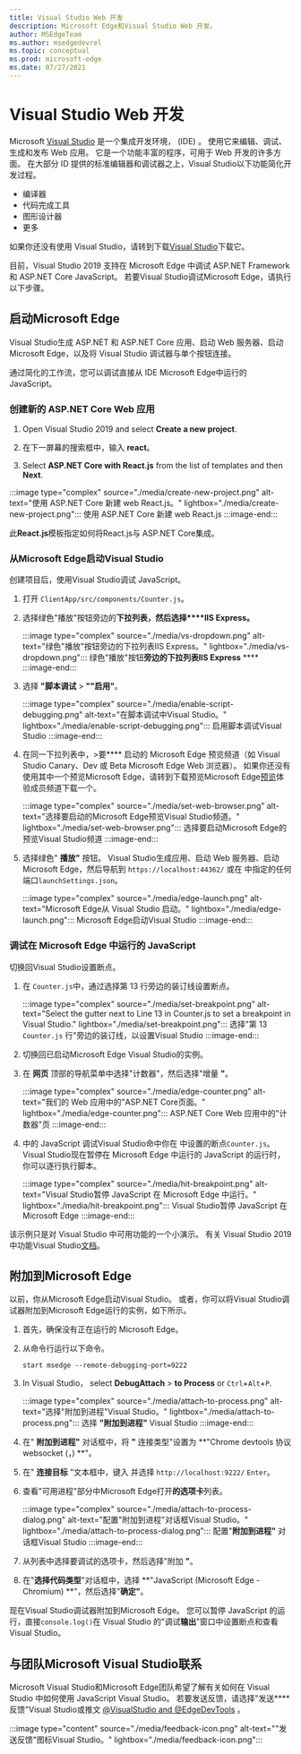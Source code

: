 ```yaml
---
title: Visual Studio Web 开发
description: Microsoft Edge和Visual Studio Web 开发。
author: MSEdgeTeam
ms.author: msedgedevrel
ms.topic: conceptual
ms.prod: microsoft-edge
ms.date: 07/27/2021
---
```

# <a name="visual-studio-for-web-development"></a>Visual Studio Web 开发

Microsoft [Visual Studio](https://visualstudio.microsoft.com/vs) 是一个集成开发环境， (IDE) 。   使用它来编辑、调试、生成和发布 Web 应用。  它是一个功能丰富的程序，可用于 Web 开发的许多方面。  在大部分 ID 提供的标准编辑器和调试器之上，Visual Studio以下功能简化开发过程。

*   编译器
*   代码完成工具
*   图形设计器
*   更多

如果你还没有使用 Visual Studio，请转到下载[Visual Studio](https://visualstudio.microsoft.com/downloads)下载它。

目前，Visual Studio 2019 支持在 Microsoft Edge 中调试 ASP.NET Framework 和 ASP.NET Core JavaScript。 若要Visual Studio调试Microsoft Edge，请执行以下步骤。


<!-- ====================================================================== -->
## <a name="launch-microsoft-edge"></a>启动Microsoft Edge

Visual Studio生成 ASP.NET 和 ASP.NET Core 应用、启动 Web 服务器、启动 Microsoft Edge，以及将 Visual Studio 调试器与单个按钮连接。

通过简化的工作流，您可以调试直接从 IDE Microsoft Edge中运行的 JavaScript。

### <a name="create-a-new-aspnet-core-web-app"></a>创建新的 ASP.NET Core Web 应用

1.  Open Visual Studio 2019 and select **Create a new project**.

1.  在下一屏幕的搜索框中，输入 **react**。

1.  Select **ASP.NET Core with React.js** from the list of templates and then **Next**.

:::image type="complex" source="./media/create-new-project.png" alt-text="使用 ASP.NET Core 新建 web React.js。" lightbox="./media/create-new-project.png":::
   使用 ASP.NET Core 新建 web React.js
:::image-end:::

此**React.js**模板指定如何将React.js与 ASP.NET Core集成。

### <a name="launch-microsoft-edge-from-visual-studio"></a>从Microsoft Edge启动Visual Studio

创建项目后，使用Visual Studio调试 JavaScript。

1.  打开 `ClientApp/src/components/Counter.js`。

1.  选择绿色"播放"按钮旁边的**下拉列表，然后选择****IIS Express。**

    :::image type="complex" source="./media/vs-dropdown.png" alt-text="绿色&quot;播放&quot;按钮旁边的下拉列表IIS Express。" lightbox="./media/vs-dropdown.png":::
       绿色"播放"按钮**旁边的下拉列表IIS Express** ****
    :::image-end:::

1.  选择 **"脚本调试** > **""启用"**。

    :::image type="complex" source="./media/enable-script-debugging.png" alt-text="在脚本调试中Visual Studio。" lightbox="./media/enable-script-debugging.png":::
       启用脚本调试Visual Studio
    :::image-end:::

1.  在同一下拉列表中，>要**** 启动的 Microsoft Edge 预览频道（如 Visual Studio Canary、Dev 或 Beta Microsoft Edge Web 浏览器）。  如果你还没有使用其中一个预览Microsoft Edge，请转到下载预览Microsoft Edge[预览](https://www.microsoftedgeinsider.com/download)体验成员频道下载一个。

    :::image type="complex" source="./media/set-web-browser.png" alt-text="选择要启动的Microsoft Edge预览Visual Studio频道。" lightbox="./media/set-web-browser.png":::
       选择要启动Microsoft Edge的预览Visual Studio频道
    :::image-end:::

1.  选择绿色" **播放"** 按钮。  Visual Studio生成应用、启动 Web 服务器、启动 Microsoft Edge，然后导航到 `https://localhost:44362/` 或在 中指定的任何端口`launchSettings.json`。

    :::image type="complex" source="./media/edge-launch.png" alt-text="Microsoft Edge从 Visual Studio 启动。" lightbox="./media/edge-launch.png":::
       Microsoft Edge启动Visual Studio
    :::image-end:::

### <a name="debug-javascript-running-in-microsoft-edge"></a>调试在 Microsoft Edge 中运行的 JavaScript

切换回Visual Studio设置断点。

1.  在 `Counter.js`中，通过选择第 13 行旁边的装订线设置断点。

    :::image type="complex" source="./media/set-breakpoint.png" alt-text="Select the gutter next to Line 13 in Counter.js to set a breakpoint in Visual Studio." lightbox="./media/set-breakpoint.png":::
       选择"第 13 `Counter.js` 行"旁边的装订线，以设置Visual Studio
    :::image-end:::

1.  切换回已启动Microsoft Edge Visual Studio的实例。

1.  在 **网页** 顶部的导航菜单中选择"计数器"，然后选择"增量 **"**。

    :::image type="complex" source="./media/edge-counter.png" alt-text="我们的 Web 应用中的&quot;ASP.NET Core页面。" lightbox="./media/edge-counter.png":::
       ASP.NET Core Web 应用中的"计数器"页
    :::image-end:::

1.  中的 JavaScript 调试Visual Studio命中你在 中设置的断点`Counter.js`。  Visual Studio现在暂停在 Microsoft Edge 中运行的 JavaScript 的运行时，你可以逐行执行脚本。

    :::image type="complex" source="./media/hit-breakpoint.png" alt-text="Visual Studio暂停 JavaScript 在 Microsoft Edge 中运行。" lightbox="./media/hit-breakpoint.png":::
       Visual Studio暂停 JavaScript 在 Microsoft Edge
    :::image-end:::

该示例只是对 Visual Studio 中可用功能的一个小演示。  有关 Visual Studio 2019 中功能Visual Studio[文档](/visualstudio/windows/index)。


<!-- ====================================================================== -->
## <a name="attach-to-microsoft-edge"></a>附加到Microsoft Edge

以前，你从Microsoft Edge启动Visual Studio。  或者，你可以将Visual Studio调试器附加到Microsoft Edge运行的实例，如下所示。

1.  首先，确保没有正在运行的 Microsoft Edge。

1.  从命令行运行以下命令。

    ```console
    start msedge --remote-debugging-port=9222
    ```

1.  In Visual Studio， select **DebugAttach** >  **to Process** or `Ctrl`+`Alt`+`P`.

    :::image type="complex" source="./media/attach-to-process.png" alt-text="选择&quot;附加到进程&quot;Visual Studio。" lightbox="./media/attach-to-process.png":::
       选择 **"附加到进程"** Visual Studio
    :::image-end:::

1.  在" **附加到进程"** 对话框中，将 **"** 连接类型"设置为 **"Chrome devtools 协议 websocket (，) **"。

1.  在" **连接目标** "文本框中，键入 并选择 `http://localhost:9222/` `Enter`。

1.  查看"可用进程"部分中Microsoft Edge打开**的选项卡**列表。

    :::image type="complex" source="./media/attach-to-process-dialog.png" alt-text="配置&quot;附加到进程&quot;对话框Visual Studio。" lightbox="./media/attach-to-process-dialog.png":::
       配置"**附加到进程"** 对话框Visual Studio
    :::image-end:::

1.  从列表中选择要调试的选项卡，然后选择"附加 **"**。

1.  在"**选择代码类型**"对话框中，选择 **"JavaScript (Microsoft Edge - Chromium) **"，然后选择"**确定"**。

现在Visual Studio调试器附加到Microsoft Edge。  您可以暂停 JavaScript 的运行，直接`console.log()`在 Visual Studio 的"调试**输出**"窗口中设置断点和查看Visual Studio。


<!-- ====================================================================== -->
## <a name="getting-in-touch-with-the-microsoft-visual-studio-team"></a>与团队Microsoft Visual Studio联系

Microsoft Visual Studio和Microsoft Edge团队希望了解有关如何在 Visual Studio 中如何使用 JavaScript Visual Studio。  若要发送反馈，请选择"发送**** 反馈"Visual Studio或推文 [@VisualStudio and @EdgeDevTools](https://twitter.com/intent/tweet?text=@VisualStudio+@EdgeDevTools) 。

:::image type="content" source="./media/feedback-icon.png" alt-text="&quot;发送反馈&quot;图标Visual Studio。" lightbox="./media/feedback-icon.png":::
